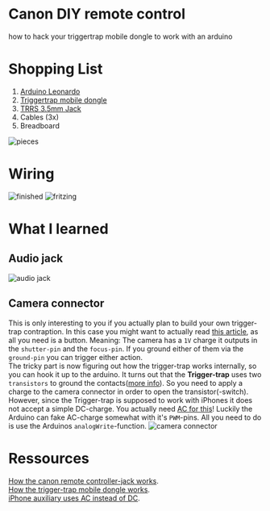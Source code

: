 Canon DIY remote control
========================

how to hack your triggertrap mobile dongle to work with an arduino

# Shopping List
1. [Arduino Leonardo](http://arduino.cc/en/Main/arduinoBoardLeonardo)
2. [Triggertrap mobile dongle](http://triggertrap.com/products/triggertrap-mobile-kits/for-canon/)
3. [TRRS 3.5mm Jack](https://www.sparkfun.com/products/11570)
4. Cables (3x)
5. Breadboard

![pieces](https://farm4.staticflickr.com/3945/15687283145_9763dbf8dc.jpg)

# Wiring
![finished](https://farm6.staticflickr.com/5610/15687283555_2f5158cf27.jpg)
![fritzing](https://farm4.staticflickr.com/3956/15502802950_0575e0100b.jpg)

# What I learned
## Audio jack
![audio jack](https://farm8.staticflickr.com/7487/15502195228_9eeb286921.jpg)
## Camera connector
This is only interesting to you if you actually plan to build your own trigger-trap contraption. In this case you might want to actually read [this article](http://www.doc-diy.net/photo/eos_wired_remote/), as all you need is a button. Meaning: The camera has a `1V` charge it outputs in the `shutter-pin` and the `focus-pin`. If you ground either of them via the `ground-pin` you can trigger either action.  
The tricky part is now figuring out how the trigger-trap works internally, so you can hook it up to the arduino. It turns out that the **Trigger-trap** uses two `transistors` to ground the contacts([more info](http://www.diyphotography.net/building-diy-trigger-trap/)). So you need to apply a charge to the 
camera connector in order to open the transistor(-switch). However, since the Trigger-trap is supposed to work with iPhones it does not accept a simple DC-charge. You actually need [AC for this](http://electronics.stackexchange.com/a/28520)! Luckily the Arduino can fake AC-charge somewhat with it's `PWM`-pins. All you need to do is use the Arduinos `analogWrite`-function.
![camera connector](https://farm6.staticflickr.com/5599/15501704399_a81d325ca1.jpg)


# Ressources
[How the canon remote controller-jack works](http://www.doc-diy.net/photo/eos_wired_remote/).  
[How the trigger-trap mobile dongle works](http://www.diyphotography.net/building-diy-trigger-trap/).  
[iPhone auxiliary uses AC instead of DC](http://electronics.stackexchange.com/a/28520).
